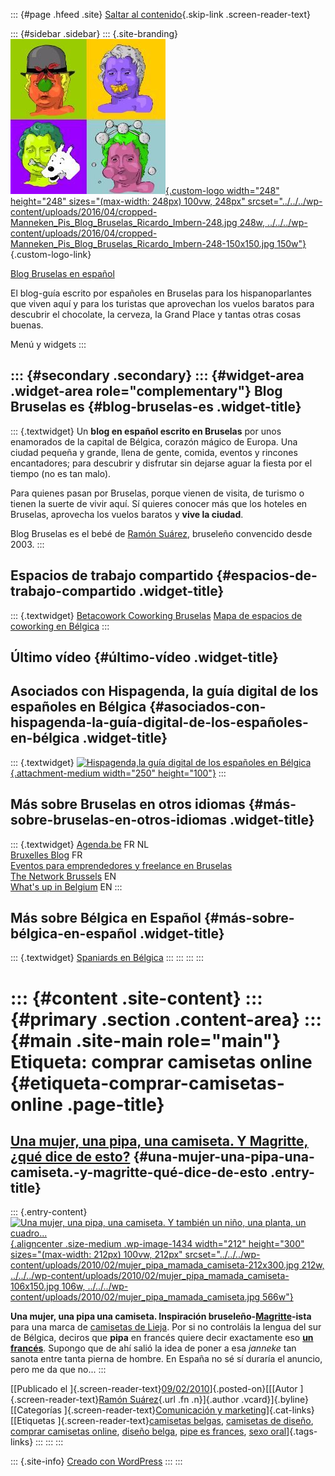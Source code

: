 ::: {#page .hfeed .site}
[Saltar al contenido](index.html#content){.skip-link
.screen-reader-text}

::: {#sidebar .sidebar}
::: {.site-branding}
[![](../../../wp-content/uploads/2016/04/cropped-Manneken_Pis_Blog_Bruselas_Ricardo_Imbern-248.jpg){.custom-logo
width="248" height="248" sizes="(max-width: 248px) 100vw, 248px"
srcset="../../../wp-content/uploads/2016/04/cropped-Manneken_Pis_Blog_Bruselas_Ricardo_Imbern-248.jpg 248w, ../../../wp-content/uploads/2016/04/cropped-Manneken_Pis_Blog_Bruselas_Ricardo_Imbern-248-150x150.jpg 150w"}](../../../index.html){.custom-logo-link}

[Blog Bruselas en español](../../../index.html)

El blog-guía escrito por españoles en Bruselas para los hispanoparlantes
que viven aquí y para los turistas que aprovechan los vuelos baratos
para descubrir el chocolate, la cerveza, la Grand Place y tantas otras
cosas buenas.

Menú y widgets
:::

::: {#secondary .secondary}
::: {#widget-area .widget-area role="complementary"}
Blog Bruselas es {#blog-bruselas-es .widget-title}
----------------

::: {.textwidget}
Un **blog en español escrito en Bruselas** por unos enamorados de la
capital de Bélgica, corazón mágico de Europa. Una ciudad pequeña y
grande, llena de gente, comida, eventos y rincones encantadores; para
descubrir y disfrutar sin dejarse aguar la fiesta por el tiempo (no es
tan malo).

Para quienes pasan por Bruselas, porque vienen de visita, de turismo o
tienen la suerte de vivir aquí. Sí quieres conocer más que los hoteles
en Bruselas, aprovecha los vuelos baratos y **vive la ciudad**.

Blog Bruselas es el bebé de [Ramón Suárez](http://www.ramonsuarez.com),
bruseleño convencido desde 2003.
:::

Espacios de trabajo compartido {#espacios-de-trabajo-compartido .widget-title}
------------------------------

::: {.textwidget}
[Betacowork Coworking Bruselas](http://www.betacowork.com) [Mapa de
espacios de coworking en Bélgica](http://coworkingbelgium.com)
:::

Último vídeo {#último-vídeo .widget-title}
------------

Asociados con Hispagenda, la guía digital de los españoles en Bélgica {#asociados-con-hispagenda-la-guía-digital-de-los-españoles-en-bélgica .widget-title}
---------------------------------------------------------------------

::: {.textwidget}
[![Hispagenda,la guía digital de los españoles en
Bélgica](../../../wp-content/uploads/2010/04/Hispagenda-250px.gif "Hispagenda, la guía digital de los españoles en Bélgica"){.attachment-medium
width="250" height="100"}](http://www.hispagenda.com)
:::

Más sobre Bruselas en otros idiomas {#más-sobre-bruselas-en-otros-idiomas .widget-title}
-----------------------------------

::: {.textwidget}
[Agenda.be](http://www.agenda.be) FR NL\
[Bruxelles Blog](http://www.bxlblog.be/) FR\
[Eventos para emprendedores y freelance en
Bruselas](http://www.betacowork.com/events/)\
[The Network
Brussels](http://groups.yahoo.com/group/TheNetworkBrussels/) EN\
[What\'s up in Belgium](http://www.whatsupin.be/) EN
:::

Más sobre Bélgica en Español {#más-sobre-bélgica-en-español .widget-title}
----------------------------

::: {.textwidget}
[Spaniards en Bélgica](http://www.spaniards.es/paises/belgica)
:::
:::
:::
:::

::: {#content .site-content}
::: {#primary .section .content-area}
::: {#main .site-main role="main"}
Etiqueta: comprar camisetas online {#etiqueta-comprar-camisetas-online .page-title}
==================================

[Una mujer, una pipa, una camiseta. Y Magritte, ¿qué dice de esto?](../../../index.html?p=1433) {#una-mujer-una-pipa-una-camiseta.-y-magritte-qué-dice-de-esto .entry-title}
-----------------------------------------------------------------------------------------------

::: {.entry-content}
[![Una mujer, una pipa, una camiseta. Y también un niño, una planta, un
cuadro\...](../../../wp-content/uploads/2010/02/mujer_pipa_mamada_camiseta-212x300.jpg "Una mujer, una pipa, una camiseta. Y también un niño, una planta, un cuadro..."){.aligncenter
.size-medium .wp-image-1434 width="212" height="300"
sizes="(max-width: 212px) 100vw, 212px"
srcset="../../../wp-content/uploads/2010/02/mujer_pipa_mamada_camiseta-212x300.jpg 212w, ../../../wp-content/uploads/2010/02/mujer_pipa_mamada_camiseta-106x150.jpg 106w, ../../../wp-content/uploads/2010/02/mujer_pipa_mamada_camiseta.jpg 566w"}](../../../wp-content/uploads/2010/02/mujer_pipa_mamada_camiseta.jpg)

**Una mujer, una pipa una camiseta. Inspiración
bruseleño-[Magritte](http://es.wikipedia.org/wiki/Ren%C3%A9_Magritte "Descubre a Magritte")-ista**
para una marca de [camisetas de
Lieja](http://sehubabe.com/ "Camisetas made in Lieja"). Por si no
controláis la lengua del sur de Bélgica, deciros que **pipa** en francés
quiere decir exactamente eso [**un
francés**](http://es.wikipedia.org/wiki/Felaci%C3%B3n "Francés en argot quiere decir mamada").
Supongo que de ahí salió la idea de poner a esa *janneke* tan sanota
entre tanta pierna de hombre. En España no sé sí duraría el anuncio,
pero me da que no...
:::

[[Publicado el
]{.screen-reader-text}[09/02/2010](../../../index.html?p=1433)]{.posted-on}[[[Autor
]{.screen-reader-text}[Ramón
Suárez](../../2010/04/30/index.html?author=2){.url .fn .n}]{.author
.vcard}]{.byline}[[Categorías ]{.screen-reader-text}[Comunicación y
marketing](../../category/comunicacion-y-marketing/index.html)]{.cat-links}[[Etiquetas
]{.screen-reader-text}[camisetas
belgas](../camisetas-belgas/index.html), [camisetas de
diseño](../camisetas-de-diseno/index.html), [comprar camisetas
online](index.html), [diseño belga](../diseno-belga/index.html), [pipe
es frances](../pipe-es-frances/index.html), [sexo
oral](../sexo-oral/index.html)]{.tags-links}
:::
:::
:::

::: {.site-info}
[Creado con WordPress](https://es.wordpress.org/)
:::
:::
